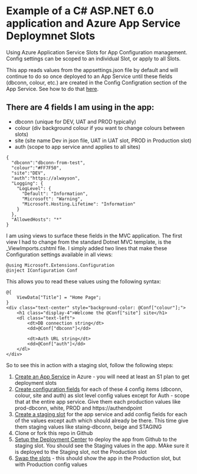 # Example of a C# ASP.NET 6.0 application and Azure App Service Deploymnet Slots

Using Azure Application Service Slots for App Configuration management. Config settings can be scoped to an individual Slot, or apply to all Slots.

This app reads values from the appsettings.json file by default and will continue to do so once deployed to an App Service until these fields (dbconn, colour, etc.) are created in the Config Configration section of the App Service. 
See how to do that [here](https://docs.microsoft.com/en-us/azure/app-service/deploy-staging-slots#:~:text=%20Add%20a%20slot%20%201%20in%20the,added%2C%20select%20Close%20to%20close%20the...%20More%20). 

## There are 4 fields I am using in the app:
- dbconn (unique for DEV, UAT and PROD typically)
- colour (div background colour if you want to change colours between slots)
- site (site name Dev in json file, UAT in UAT slot, PROD in Production slot)
- auth (scope to app service annd applies to all sites)
```
{
  "dbconn":"dbconn-from-test",
  "colour":"#FF7F50",
  "site":"DEV",
  "auth":"https://alwayson",
  "Logging": {
    "LogLevel": {
      "Default": "Information",
      "Microsoft": "Warning",
      "Microsoft.Hosting.Lifetime": "Information"
    }
  },
  "AllowedHosts": "*"
}
```
I am using views to surface these fields in the MVC application. The first view I had to change from the standard Dotnet MVC template, is the _ViewImports.cshtml  file. I simply added two lines that make these Configuration settings available in all views: 
```
@using Microsoft.Extensions.Configuration
@inject IConfiguration Conf
```
This allows you to read these values using the following syntax:
```
@{
    ViewData["Title"] = "Home Page";
}
<div class="text-center" style="background-color: @Conf["colour"];">
    <h1 class="display-4">Welcome the @Conf["site"] site</h1>
    <dl class="text-left">
        <dt>DB connection string</dt>
        <dd>@Conf["dbconn"]</dd>

        <dt>Auth URL string</dt>
        <dd>@Conf["auth"]</dd>
    </dl>
</div>
```
So to see this in action with a staging slot, follow the following steps:
1. [Create an App Service](https://learn.microsoft.com/en-us/azure/app-service/quickstart-dotnetcore?tabs=net60&pivots=development-environment-azure-portal#publish-your-web-app) in Azure - you will need at least an S1 plan to get deployment slots
2. [Create configuration fields](https://learn.microsoft.com/en-us/azure/app-service/configure-common?tabs=portal#configure-app-settings) for each of these 4 config items (dbconn, colour, site and auth) as slot level config values except for Auth - scope that at the entire app service. Give them each production values like prod-dbconn, white, PROD and https://authendpoint
3. [Create a staging slot](https://learn.microsoft.com/en-us/azure/app-service/deploy-staging-slots#add-a-slot) for the app service and add config fields for each of the values except auth which should already be there. This time give them staging values like staing-dbconn, beige and STAGING
4. Clone or fork this repo in Github
5. [Setup the Deployment Center](https://learn.microsoft.com/en-us/azure/app-service/scripts/cli-deploy-github) to deploy the app from Github to the staging slot. You should see the Staging values in the app. MAke sure it is deployed to the Staging slot, not the Production slot
6. [Swap the slots](https://learn.microsoft.com/en-us/azure/app-service/deploy-staging-slots#swap-two-slots) - this should show the app in the Production slot, but with Production config values
